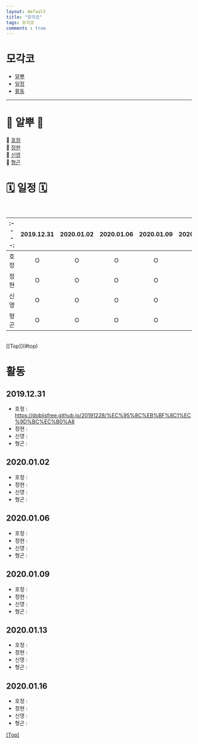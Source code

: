 ```yaml
---
layout: default
title: "모각코"
tags: 모각코
comments : true
---
```


# <a name="top"></a>모각코
* [알뿌](#TEST)
* [일정](#Paragraphs)
* [활동](#Blockquotes)


***

# <a name="TEST"></a>🐣 알뿌 🐣
  
🐯 [호정](https://DobiIsFree.github.io/)  
🐥 [정현](https://blog.naver.com/mjh101699)  
🐰 [신영](https://m.blog.naver.com/PostList.nhn?blogId=tasha0415)  
🐻 [형곤](hygoni.com)

# <a name="Paragraphs"></a>🗓 일정 🗓

<br>

|   :----:   |   2019.12.31   |   2020.01.02   |   2020.01.06   |   2020.01.09   |   2020.01.13   |   2020.01.16   |
| :------------------: | :------------------: | :-----------------: | :------------------: | :------------------: | :------------------: | :------------------: |
|   호정   |   O   |   O   |   O   |   O   |   O   |   O   |
|   정현   |   O   |   O   |   O   |   O   |   O   |   O   |
|   신영   |   O   |   O   |   O   |   O   |   O   |   O   |
|   형곤   |   O   |   O   |   O   |   O   |   O   |   O   |

<br>
[[Top]](#top)

# <a name="Blockquotes"></a>활동

## 2019.12.31  
- 호정 : <https://dobiisfree.github.io/20191228/%EC%95%8C%EB%BF%8C1%EC%9D%BC%EC%B0%A8>  
- 정현 :   
- 신영 :   
- 형곤 :   

## 2020.01.02  
- 호정 :   
- 정현 :   
- 신영 :   
- 형곤 :   

## 2020.01.06  
- 호정 :   
- 정현 :   
- 신영 :   
- 형곤 :   

## 2020.01.09  
- 호정 :   
- 정현 :   
- 신영 :   
- 형곤 :   

## 2020.01.13  
- 호정 :   
- 정현 :   
- 신영 :   
- 형곤 :   

## 2020.01.16  
- 호정 :   
- 정현 :   
- 신영 :   
- 형곤 :   

[[Top]](#top)

